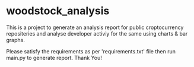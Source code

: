 # woodstock_analysis
This is a project to generate an analysis report for public croptocurrency repositeries and analyse developer activiy for the same using charts &amp; bar graphs.

Please satisfy the requirements as per 'requirements.txt' file then run main.py to generate report.
Thank You!
